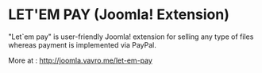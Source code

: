 LET'EM PAY (Joomla! Extension)
==============================

"Let`em pay" is user-friendly Joomla! extension for selling any type of files whereas payment is implemented via PayPal.

More at : http://joomla.vavro.me/let-em-pay

